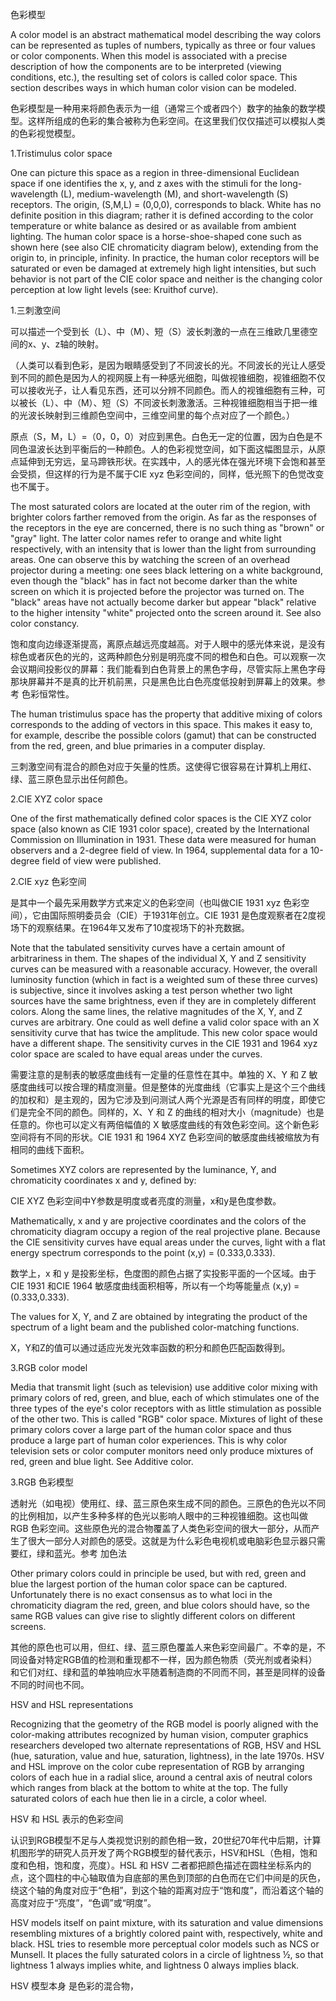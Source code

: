 色彩模型

A color model is an abstract mathematical model describing the way colors can be represented as tuples of numbers, typically as three or four values or color components. When this model is associated with a precise description of how the components are to be interpreted (viewing conditions, etc.), the resulting set of colors is called color space. This section describes ways in which human color vision can be modeled.

色彩模型是一种用来将颜色表示为一组（通常三个或者四个）数字的抽象的数学模型。这样所组成的色彩的集合被称为色彩空间。在这里我们仅仅描述可以模拟人类的色彩视觉模型。

1.Tristimulus color space

One can picture this space as a region in three-dimensional Euclidean space if one identifies the x, y, and z axes with the stimuli for the long-wavelength (L), medium-wavelength (M), and short-wavelength (S) receptors. The origin, (S,M,L) = (0,0,0), corresponds to black. White has no definite position in this diagram; rather it is defined according to the color temperature or white balance as desired or as available from ambient lighting. The human color space is a horse-shoe-shaped cone such as shown here (see also CIE chromaticity diagram below), extending from the origin to, in principle, infinity. In practice, the human color receptors will be saturated or even be damaged at extremely high light intensities, but such behavior is not part of the CIE color space and neither is the changing color perception at low light levels (see: Kruithof curve).

1.三刺激空间

可以描述一个受到长（L）、中（M）、短（S）波长刺激的一点在三维欧几里德空间的x、y、z轴的映射。

（人类可以看到色彩，是因为眼睛感受到了不同波长的光。不同波长的光让人感受到不同的颜色是因为人的视网膜上有一种感光细胞，叫做视锥细胞，视锥细胞不仅可以接收光子，让人看见东西，还可以分辨不同颜色。而人的视锥细胞有三种，可以被长（L）、中（M）、短（S）不同波长刺激激活。三种视锥细胞相当于把一维的光波长映射到三维颜色空间中，三维空间里的每个点对应了一个颜色。）

原点（S，M，L）=（0，0，0）对应到黑色。白色无一定的位置，因为白色是不同色温波长达到平衡后的一种颜色。人的色彩视觉空间，如下面这幅图显示，从原点延伸到无穷远，呈马蹄铁形状。在实践中，人的感光体在强光环境下会饱和甚至会受损，但这样的行为是不属于CIE xyz 色彩空间的，同样，低光照下的色觉改变也不属于。

The most saturated colors are located at the outer rim of the region, with brighter colors farther removed from the origin. As far as the responses of the receptors in the eye are concerned, there is no such thing as "brown" or "gray" light. The latter color names refer to orange and white light respectively, with an intensity that is lower than the light from surrounding areas. One can observe this by watching the screen of an overhead projector during a meeting: one sees black lettering on a white background, even though the "black" has in fact not become darker than the white screen on which it is projected before the projector was turned on. The "black" areas have not actually become darker but appear "black" relative to the higher intensity "white" projected onto the screen around it. See also color constancy.

饱和度向边缘逐渐提高，离原点越远亮度越高。对于人眼中的感光体来说，是没有棕色或者灰色的光的，这两种颜色分别是明亮度不同的橙色和白色。可以观察一次会议期间投影仪的屏幕：我们能看到白色背景上的黑色字母，尽管实际上黑色字母那块屏幕并不是真的比开机前黑，只是黑色比白色亮度低投射到屏幕上的效果。参考 色彩恒常性。

The human tristimulus space has the property that additive mixing of colors corresponds to the adding of vectors in this space. This makes it easy to, for example, describe the possible colors (gamut) that can be constructed from the red, green, and blue primaries in a computer display.

三刺激空间有混合的颜色对应于矢量的性质。这使得它很容易在计算机上用红、绿、蓝三原色显示出任何颜色。

2.CIE XYZ color space

One of the first mathematically defined color spaces is the CIE XYZ color space (also known as CIE 1931 color space), created by the International Commission on Illumination in 1931. These data were measured for human observers and a 2-degree field of view. In 1964, supplemental data for a 10-degree field of view were published.

2.CIE xyz 色彩空间

是其中一个最先采用数学方式来定义的色彩空间（也叫做CIE 1931 xyz 色彩空间），它由国际照明委员会（CIE）于1931年创立。CIE 1931 是色度观察者在2度视场下的观察结果。在1964年又发布了10度视场下的补充数据。

Note that the tabulated sensitivity curves have a certain amount of arbitrariness in them. The shapes of the individual X, Y and Z sensitivity curves can be measured with a reasonable accuracy. However, the overall luminosity function (which in fact is a weighted sum of these three curves) is subjective, since it involves asking a test person whether two light sources have the same brightness, even if they are in completely different colors. Along the same lines, the relative magnitudes of the X, Y, and Z curves are arbitrary. One could as well define a valid color space with an X sensitivity curve that has twice the amplitude. This new color space would have a different shape. The sensitivity curves in the CIE 1931 and 1964 xyz color space are scaled to have equal areas under the curves.

需要注意的是制表的敏感度曲线有一定量的任意性在其中。单独的 X、Y 和 Z 敏感度曲线可以按合理的精度测量。但是整体的光度曲线（它事实上是这个三个曲线的加权和）是主观的，因为它涉及到问测试人两个光源是否有同样的明度，即使它们是完全不同的颜色。同样的，X、Y 和 Z 的曲线的相对大小（magnitude）也是任意的。你也可以定义有两倍幅值的 X 敏感度曲线的有效色彩空间。这个新色彩空间将有不同的形状。CIE 1931 和 1964 XYZ 色彩空间的敏感度曲线被缩放为有相同的曲线下面积。

Sometimes XYZ colors are represented by the luminance, Y, and chromaticity coordinates x and y, defined by:

CIE XYZ 色彩空间中Y参数是明度或者亮度的测量，x和y是色度参数。

Mathematically, x and y are projective coordinates and the colors of the chromaticity diagram occupy a region of the real projective plane. Because the CIE sensitivity curves have equal areas under the curves, light with a flat energy spectrum corresponds to the point (x,y) = (0.333,0.333).

数学上，x 和 y 是投影坐标，色度图的颜色占据了实投影平面的一个区域。由于 CIE 1931 和CIE 1964 敏感度曲线面积相等，所以有一个均等能量点 (x,y) = (0.333,0.333).

The values for X, Y, and Z are obtained by integrating the product of the spectrum of a light beam and the published color-matching functions.

X，Y和Z的值可以通过适应光发光效率函数的积分和颜色匹配函数得到。

3.RGB color model

Media that transmit light (such as television) use additive color mixing with primary colors of red, green, and blue, each of which stimulates one of the three types of the eye's color receptors with as little stimulation as possible of the other two. This is called "RGB" color space. Mixtures of light of these primary colors cover a large part of the human color space and thus produce a large part of human color experiences. This is why color television sets or color computer monitors need only produce mixtures of red, green and blue light. See Additive color.

3.RGB 色彩模型

透射光（如电视）使用红、绿、蓝三原色來生成不同的颜色。三原色的色光以不同的比例相加，以产生多种多样的色光以影响人眼中的三种视锥细胞。这也叫做RGB 色彩空间。这些原色光的混合物覆盖了人类色彩空间的很大一部分，从而产生了很大一部分人对颜色的感受。这就是为什么彩色电视机或电脑彩色显示器只需要红，绿和蓝光。参考 加色法

Other primary colors could in principle be used, but with red, green and blue the largest portion of the human color space can be captured. Unfortunately there is no exact consensus as to what loci in the chromaticity diagram the red, green, and blue colors should have, so the same RGB values can give rise to slightly different colors on different screens.

其他的原色也可以用，但红、绿、蓝三原色覆盖人来色彩空间最广。不幸的是，不同设备对特定RGB值的检测和重现都不一样，因为颜色物质（荧光剂或者染料）和它们对红、绿和蓝的单独响应水平随着制造商的不同而不同，甚至是同样的设备不同的时间也不同。

HSV and HSL representations

Recognizing that the geometry of the RGB model is poorly aligned with the color-making attributes recognized by human vision, computer graphics researchers developed two alternate representations of RGB, HSV and HSL (hue, saturation, value and hue, saturation, lightness), in the late 1970s. HSV and HSL improve on the color cube representation of RGB by arranging colors of each hue in a radial slice, around a central axis of neutral colors which ranges from black at the bottom to white at the top. The fully saturated colors of each hue then lie in a circle, a color wheel.

HSV 和 HSL 表示的色彩空间

认识到RGB模型不足与人类视觉识别的颜色相一致，20世纪70年代中后期，计算机图形学的研究人员开发了两个RGB模型的替代表示，HSV和HSL（色相，饱和度和色相，饱和度，亮度）。HSL 和 HSV 二者都把颜色描述在圆柱坐标系内的点，这个圆柱的中心轴取值为自底部的黑色到顶部的白色而在它们中间是的灰色，绕这个轴的角度对应于“色相”，到这个轴的距离对应于“饱和度”，而沿着这个轴的高度对应于“亮度”，“色调”或“明度”。

HSV models itself on paint mixture, with its saturation and value dimensions resembling mixtures of a brightly colored paint with, respectively, white and black. HSL tries to resemble more perceptual color models such as NCS or Munsell. It places the fully saturated colors in a circle of lightness ½, so that lightness 1 always implies white, and lightness 0 always implies black.

HSV 模型本身 是色彩的混合物，













